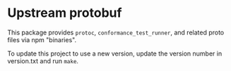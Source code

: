 # Upstream protobuf

This package provides `protoc`, `conformance_test_runner`, and related proto
files via npm "binaries".

To update this project to use a new version, update the version number in 
version.txt and run `make`.
